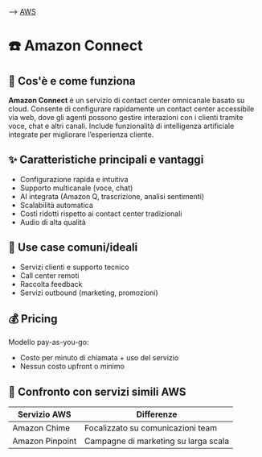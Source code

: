 --> [AWS](/00-Intro/AWS.md)
# ☎️ Amazon Connect

## 📘 Cos'è e come funziona

**Amazon Connect** è un servizio di contact center omnicanale basato su cloud. Consente di configurare rapidamente un contact center accessibile via web, dove gli agenti possono gestire interazioni con i clienti tramite voce, chat e altri canali. Include funzionalità di intelligenza artificiale integrate per migliorare l’esperienza cliente.

## ✨ Caratteristiche principali e vantaggi

- Configurazione rapida e intuitiva
- Supporto multicanale (voce, chat)
- AI integrata (Amazon Q, trascrizione, analisi sentimenti)
- Scalabilità automatica
- Costi ridotti rispetto ai contact center tradizionali
- Audio di alta qualità

## 🚀 Use case comuni/ideali

- Servizi clienti e supporto tecnico
- Call center remoti
- Raccolta feedback
- Servizi outbound (marketing, promozioni)

## 💰 Pricing

Modello pay-as-you-go:
- Costo per minuto di chiamata + uso del servizio
- Nessun costo upfront o minimo

## 🔄 Confronto con servizi simili AWS

| Servizio AWS       | Differenze                       |
|--------------------|----------------------------------|
| Amazon Chime       | Focalizzato su comunicazioni team|
| Amazon Pinpoint    | Campagne di marketing su larga scala |
